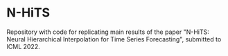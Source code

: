 # N-HiTS

Repository with code for replicating main results of the paper "N-HiTS: Neural Hierarchical Interpolation for Time Series Forecasting", submitted to ICML 2022.

